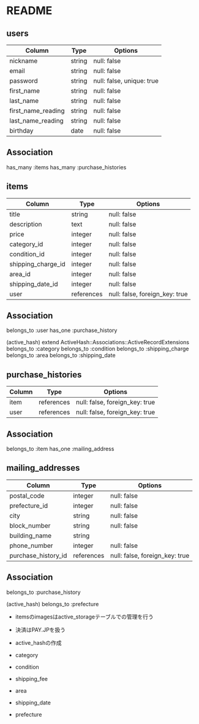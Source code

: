 # README

## users

| Column                | Type   | Options                   |
| --------------------- | ------ | ------------------------- |
| nickname              | string | null: false               |
| email                 | string | null: false               |
| password              | string | null: false, unique: true |
| first_name            | string | null: false               |
| last_name             | string | null: false               |
| first_name_reading    | string | null: false               |
| last_name_reading     | string | null: false               |
| birthday              | date   | null: false               |


## Association
has_many :items
has_many :purchase_histories



## items

| Column             | Type       | Options                        |
| ------------------ | ---------- | ------------------------------ |
| title              | string     | null: false                    |
| description        | text       | null: false                    |
| price              | integer    | null: false                    |
| category_id        | integer    | null: false                    |
| condition_id       | integer    | null: false                    |
| shipping_charge_id | integer    | null: false                    |
| area_id            | integer    | null: false                    |
| shipping_date_id   | integer    | null: false                    |
| user               | references | null: false, foreign_key: true |


## Association
belongs_to :user
has_one :purchase_history

(active_hash)
extend ActiveHash::Associations::ActiveRecordExtensions
belongs_to :category
belongs_to :condition
belongs_to :shipping_charge
belongs_to :area
belongs_to :shipping_date



## purchase_histories

| Column          | Type       | Options                        |
| --------------- | ---------- | ------------------------------ |
| item            | references | null: false, foreign_key: true |
| user            | references | null: false, foreign_key: true |


## Association
belongs_to :item
has_one :mailing_address



## mailing_addresses

| Column              | Type       | Options                        |
| ------------------- | ---------- | ------------------------------ |
| postal_code         | integer    | null: false                    |
| prefecture_id       | integer    | null: false                    |
| city                | string     | null: false                    |
| block_number        | string     | null: false                    |
| building_name       | string     |                                |
| phone_number        | integer    | null: false                    |
| purchase_history_id | references | null: false, foreign_key: true |


## Association
belongs_to :purchase_history

(active_hash)
belongs_to :prefecture





- itemsのimagesはactive_storageテーブルでの管理を行う

- 決済はPAY.JPを扱う

- active_hashの作成

- category
- condition 
- shipping_fee 
- area
- shipping_date 
- prefecture